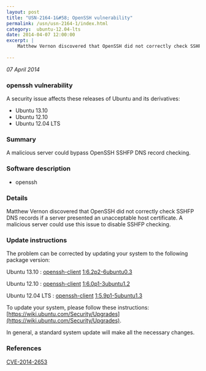 ```yaml
---
layout: post
title: "USN-2164-1&#58; OpenSSH vulnerability"
permalink: /usn/usn-2164-1/index.html
category:  ubuntu-12.04-lts
date: 2014-04-07 12:00:00
excerpt: |
    Matthew Vernon discovered that OpenSSH did not correctly check SSHFP DNS records if a server presented an unacceptable host certificate. A malicious server could use this issue to disable SSHFP checking. 
    
--- 
```

 
 

*07 April 2014*

### openssh vulnerability

A security issue affects these releases of Ubuntu and its derivatives:

* Ubuntu 13.10
* Ubuntu 12.10
* Ubuntu 12.04 LTS

### Summary

A malicious server could bypass OpenSSH SSHFP DNS record checking. 

### Software description

* openssh 

### Details

Matthew Vernon discovered that OpenSSH did not correctly check SSHFP DNS records if a server presented an unacceptable host certificate. A malicious server could use this issue to disable SSHFP checking. 

### Update instructions

The problem can be corrected by updating your system to the following package version:

Ubuntu 13.10
 : [openssh-client](https://launchpad.net/ubuntu/+source/openssh) <span> [1:6.2p2-6ubuntu0.3](https://launchpad.net/ubuntu/+source/openssh/1:6.2p2-6ubuntu0.3) </span> 

Ubuntu 12.10
 : [openssh-client](https://launchpad.net/ubuntu/+source/openssh) <span> [1:6.0p1-3ubuntu1.2](https://launchpad.net/ubuntu/+source/openssh/1:6.0p1-3ubuntu1.2) </span> 

Ubuntu 12.04 LTS
 : [openssh-client](https://launchpad.net/ubuntu/+source/openssh) <span> [1:5.9p1-5ubuntu1.3](https://launchpad.net/ubuntu/+source/openssh/1:5.9p1-5ubuntu1.3) </span> 

To update your system, please follow these instructions: [https://wiki.ubuntu.com/Security/Upgrades](https://wiki.ubuntu.com/Security/Upgrades).

In general, a standard system update will make all the necessary changes. 

### References

 
 [CVE-2014-2653](http://people.ubuntu.com/~ubuntu-security/cve/CVE-2014-2653)
 

